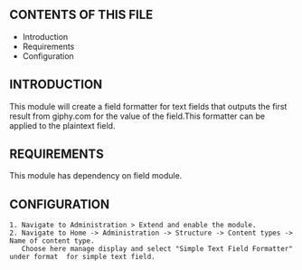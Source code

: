 CONTENTS OF THIS FILE
---------------------

 * Introduction
 * Requirements
 * Configuration
 

INTRODUCTION
------------

This module will create a field formatter for text fields that outputs the first result from giphy.com for the value of the field.This formatter can be applied to the plaintext field.



REQUIREMENTS
------------

This module has dependency on field module.



CONFIGURATION
-------------

    1. Navigate to Administration > Extend and enable the module. 
    2. Navigate to Home -> Administration -> Structure -> Content types -> Name of content type. 
       Choose here manage display and select "Simple Text Field Formatter" under format  for simple text field.
